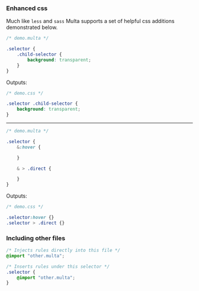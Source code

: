 ### Enhanced css
Much like `less` and `sass` Multa supports a set of helpful css additions demonstrated below.
```css
/* demo.multa */

.selector {
	.child-selector {
		background: transparent;
	}
}
```
Outputs:
```css
/* demo.css */

.selector .child-selector {
	background: transparent;
}
```
---
```css
/* demo.multa */

.selector {
	&:hover {

	}

	& > .direct {

	}
}
```
Outputs:
```css
/* demo.css */

.selector:hover {}
.selector > .direct {}
```

### Including other files

```css
/* Injects rules directly into this file */
@import "other.multa";

/* Inserts rules under this selector */
.selector {
	@import "other.multa";
}
```